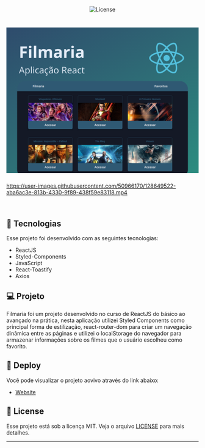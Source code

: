 <!-- <p align="center">
  <img alt="angeloricardo.tech" src=".github/logo.png" width="160px">
</p> -->

<p align="center">  

  <img  src="https://img.shields.io/static/v1?label=license&message=MIT&color=8257E5&labelColor=000000" alt="License">   
</p>

<h1 align="center">
    <img alt="filmaria" src=".github/banner.png" />
</h1>



https://user-images.githubusercontent.com/50966170/128649522-aba6ac3e-813b-4330-9f89-438f59e83118.mp4

<br>

## 🧪 Tecnologias

Esse projeto foi desenvolvido com as seguintes tecnologias:

- ReactJS
- Styled-Components
- JavaScript
- React-Toastify
- Axios

## 💻 Projeto

Filmaria foi um projeto desenvolvido no curso de ReactJS do básico ao avançado na prática, nesta aplicação utilizei Styled Components como principal forma de estilização, react-router-dom para criar um navegação dinâmica entre as páginas e utilizei o localStorage do navegador para armazenar informações sobre os filmes que o usuário escolheu como favorito.


## 🔖 Deploy

Você pode visualizar o projeto aovivo através do link abaixo:

- [Website](https://filmaria-angelo.netlify.app/) 


## 📝 License

Esse projeto está sob a licença MIT. Veja o arquivo [LICENSE](LICENSE.md) para mais detalhes.

---

